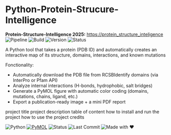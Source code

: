 # Python-Protein-Strucure-Intelligence
**Protein-Structure-Intelligence 2025:** [https://protein_structure_inteligence](https://protein_structure_inteligence)  
![Pipeline](https://img.shields.io/badge/pipeline-passed-brightgreen?style=for-the-badge)
![Build](https://img.shields.io/badge/build-success-orange?style=for-the-badge)
![Version](https://img.shields.io/badge/version-1.0.0-blue?style=for-the-badge)
![Status](https://img.shields.io/badge/status-active-success?style=for-the-badge)

A Python tool that takes a protein (PDB ID) and automatically creates an interactive map of its structure, domains, interactions, and known mutations

Fonctionality:
- Automatically download the PDB file from RCSBIdentify domains (via InterPro or Pfam API)
- Analyze internal interactions (H-bonds, hydrophobic, salt bridges)
- Generate a PyMOL figure with automatic color coding (domains, mutations, chains, ligand, etc.)
- Export a publication-ready image + a mini PDF report

project title
project description
table of content
how to install and run the project
how to use the project
credits

![Python](https://img.shields.io/badge/Python-FFD43B?style=for-the-badge&logo=python&logoColor=blue)
[![PyMOL](https://img.shields.io/badge/PyMOL-compatible-orange?style=for-the-badge)]()
![Status](https://img.shields.io/badge/status-active-success.svg)
![Last Commit](https://img.shields.io/github/last-commit/TON_UTILISATEUR/TON_REPO.svg)
![Made with ❤️](https://img.shields.io/badge/Made%20with-❤️-red?style=for-the-badge)



